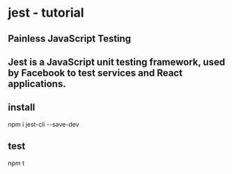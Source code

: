 # jest - tutorial

## Painless JavaScript Testing

## Jest is a JavaScript unit testing framework, used by Facebook to test services and React applications.

## install

npm i jest-cli --save-dev

## test

npm t